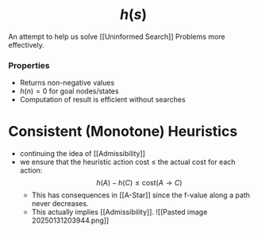 # $$h(s)$$
An attempt to help us solve [[Uninformed Search]] Problems more effectively.
### Properties
- Returns non-negative values
- $h(n)=0$ for goal nodes/states
- Computation of result is efficient without searches
# Consistent (Monotone) Heuristics
- continuing the idea of [[Admissibility]]
- we ensure that the heuristic action cost $\leq$ the actual cost for each action: $$h(A)-h(C)\leq\text{cost}(A\to C)$$
	- This has consequences in [[A-Star]] since the f-value along a path never decreases.
	- This actually implies [[Admissibility]].
![[Pasted image 20250131203944.png]]
$$$$
